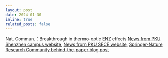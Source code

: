 ```yaml
---
layout: post
date: 2024-01-30
inline: true
related_posts: false
---
```


Nat. Commun.：Breakthrough in thermo-optic ENZ effects [News from PKU Shenzhen campus website](https://news.pkusz.edu.cn/info/1003/8146.htm), [News from PKU SECE website](https://www.ece.pku.edu.cn/info/1007/2725.htm), [Springer-Nature Research Community behind-the-paper blog post](https://communities.springernature.com/posts/towards-photonic-on-chip-integration-strong-linear-and-nonlinear-thermo-optic-effects-enhanced-by-near-zero-permittivity-on-a-nanolayer)
